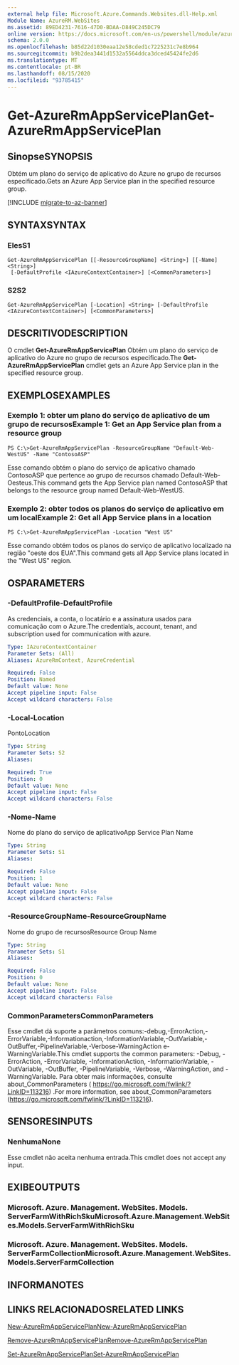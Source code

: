 ```yaml
---
external help file: Microsoft.Azure.Commands.Websites.dll-Help.xml
Module Name: AzureRM.WebSites
ms.assetid: 89ED4231-7616-47D0-BDAA-D849C245DC79
online version: https://docs.microsoft.com/en-us/powershell/module/azurerm.websites/get-azurermappserviceplan
schema: 2.0.0
ms.openlocfilehash: b85d22d1030eaa12e58cded1c7225231c7e8b964
ms.sourcegitcommit: b9b2dea3441d1532a5564ddca3dced45424fe2d6
ms.translationtype: MT
ms.contentlocale: pt-BR
ms.lasthandoff: 08/15/2020
ms.locfileid: "93785415"
---
```

# <span data-ttu-id="1ed2d-101">Get-AzureRmAppServicePlan</span><span class="sxs-lookup"><span data-stu-id="1ed2d-101">Get-AzureRmAppServicePlan</span></span>

## <span data-ttu-id="1ed2d-102">Sinopse</span><span class="sxs-lookup"><span data-stu-id="1ed2d-102">SYNOPSIS</span></span>
<span data-ttu-id="1ed2d-103">Obtém um plano do serviço de aplicativo do Azure no grupo de recursos especificado.</span><span class="sxs-lookup"><span data-stu-id="1ed2d-103">Gets an Azure App Service plan in the specified resource group.</span></span>

[!INCLUDE [migrate-to-az-banner](../../includes/migrate-to-az-banner.md)]

## <span data-ttu-id="1ed2d-104">SYNTAX</span><span class="sxs-lookup"><span data-stu-id="1ed2d-104">SYNTAX</span></span>

### <span data-ttu-id="1ed2d-105">Eles</span><span class="sxs-lookup"><span data-stu-id="1ed2d-105">S1</span></span>
```
Get-AzureRmAppServicePlan [[-ResourceGroupName] <String>] [[-Name] <String>]
 [-DefaultProfile <IAzureContextContainer>] [<CommonParameters>]
```

### <span data-ttu-id="1ed2d-106">S2</span><span class="sxs-lookup"><span data-stu-id="1ed2d-106">S2</span></span>
```
Get-AzureRmAppServicePlan [-Location] <String> [-DefaultProfile <IAzureContextContainer>] [<CommonParameters>]
```

## <span data-ttu-id="1ed2d-107">DESCRITIVO</span><span class="sxs-lookup"><span data-stu-id="1ed2d-107">DESCRIPTION</span></span>
<span data-ttu-id="1ed2d-108">O cmdlet **Get-AzureRmAppServicePlan** Obtém um plano do serviço de aplicativo do Azure no grupo de recursos especificado.</span><span class="sxs-lookup"><span data-stu-id="1ed2d-108">The **Get-AzureRmAppServicePlan** cmdlet gets an Azure App Service plan in the specified resource group.</span></span>

## <span data-ttu-id="1ed2d-109">EXEMPLOS</span><span class="sxs-lookup"><span data-stu-id="1ed2d-109">EXAMPLES</span></span>

### <span data-ttu-id="1ed2d-110">Exemplo 1: obter um plano do serviço de aplicativo de um grupo de recursos</span><span class="sxs-lookup"><span data-stu-id="1ed2d-110">Example 1: Get an App Service plan from a resource group</span></span>
```
PS C:\>Get-AzureRmAppServicePlan -ResourceGroupName "Default-Web-WestUS" -Name "ContosoASP"
```

<span data-ttu-id="1ed2d-111">Esse comando obtém o plano do serviço de aplicativo chamado ContosoASP que pertence ao grupo de recursos chamado Default-Web-Oesteus.</span><span class="sxs-lookup"><span data-stu-id="1ed2d-111">This command gets the App Service plan named ContosoASP that belongs to the resource group named Default-Web-WestUS.</span></span>

### <span data-ttu-id="1ed2d-112">Exemplo 2: obter todos os planos do serviço de aplicativo em um local</span><span class="sxs-lookup"><span data-stu-id="1ed2d-112">Example 2: Get all App Service plans in a location</span></span>
```
PS C:\>Get-AzureRmAppServicePlan -Location "West US"
```

<span data-ttu-id="1ed2d-113">Esse comando obtém todos os planos do serviço de aplicativo localizado na região "oeste dos EUA".</span><span class="sxs-lookup"><span data-stu-id="1ed2d-113">This command gets all App Service plans located in the "West US" region.</span></span>

## <span data-ttu-id="1ed2d-114">OS</span><span class="sxs-lookup"><span data-stu-id="1ed2d-114">PARAMETERS</span></span>

### <span data-ttu-id="1ed2d-115">-DefaultProfile</span><span class="sxs-lookup"><span data-stu-id="1ed2d-115">-DefaultProfile</span></span>
<span data-ttu-id="1ed2d-116">As credenciais, a conta, o locatário e a assinatura usados para comunicação com o Azure.</span><span class="sxs-lookup"><span data-stu-id="1ed2d-116">The credentials, account, tenant, and subscription used for communication with azure.</span></span>

```yaml
Type: IAzureContextContainer
Parameter Sets: (All)
Aliases: AzureRmContext, AzureCredential

Required: False
Position: Named
Default value: None
Accept pipeline input: False
Accept wildcard characters: False
```

### <span data-ttu-id="1ed2d-117">-Local</span><span class="sxs-lookup"><span data-stu-id="1ed2d-117">-Location</span></span>
<span data-ttu-id="1ed2d-118">Ponto</span><span class="sxs-lookup"><span data-stu-id="1ed2d-118">Location</span></span> 

```yaml
Type: String
Parameter Sets: S2
Aliases: 

Required: True
Position: 0
Default value: None
Accept pipeline input: False
Accept wildcard characters: False
```

### <span data-ttu-id="1ed2d-119">-Nome</span><span class="sxs-lookup"><span data-stu-id="1ed2d-119">-Name</span></span>
<span data-ttu-id="1ed2d-120">Nome do plano do serviço de aplicativo</span><span class="sxs-lookup"><span data-stu-id="1ed2d-120">App Service Plan Name</span></span>

```yaml
Type: String
Parameter Sets: S1
Aliases: 

Required: False
Position: 1
Default value: None
Accept pipeline input: False
Accept wildcard characters: False
```

### <span data-ttu-id="1ed2d-121">-ResourceGroupName</span><span class="sxs-lookup"><span data-stu-id="1ed2d-121">-ResourceGroupName</span></span>
<span data-ttu-id="1ed2d-122">Nome do grupo de recursos</span><span class="sxs-lookup"><span data-stu-id="1ed2d-122">Resource Group Name</span></span>

```yaml
Type: String
Parameter Sets: S1
Aliases: 

Required: False
Position: 0
Default value: None
Accept pipeline input: False
Accept wildcard characters: False
```

### <span data-ttu-id="1ed2d-123">CommonParameters</span><span class="sxs-lookup"><span data-stu-id="1ed2d-123">CommonParameters</span></span>
<span data-ttu-id="1ed2d-124">Esse cmdlet dá suporte a parâmetros comuns:-debug,-ErrorAction,-ErrorVariable,-Informationaction,-InformationVariable,-OutVariable,-OutBuffer,-PipelineVariable,-Verbose-WarningAction e-WarningVariable.</span><span class="sxs-lookup"><span data-stu-id="1ed2d-124">This cmdlet supports the common parameters: -Debug, -ErrorAction, -ErrorVariable, -InformationAction, -InformationVariable, -OutVariable, -OutBuffer, -PipelineVariable, -Verbose, -WarningAction, and -WarningVariable.</span></span> <span data-ttu-id="1ed2d-125">Para obter mais informações, consulte about_CommonParameters ( https://go.microsoft.com/fwlink/?LinkID=113216) .</span><span class="sxs-lookup"><span data-stu-id="1ed2d-125">For more information, see about_CommonParameters (https://go.microsoft.com/fwlink/?LinkID=113216).</span></span>

## <span data-ttu-id="1ed2d-126">SENSORES</span><span class="sxs-lookup"><span data-stu-id="1ed2d-126">INPUTS</span></span>

### <span data-ttu-id="1ed2d-127">Nenhuma</span><span class="sxs-lookup"><span data-stu-id="1ed2d-127">None</span></span>
<span data-ttu-id="1ed2d-128">Esse cmdlet não aceita nenhuma entrada.</span><span class="sxs-lookup"><span data-stu-id="1ed2d-128">This cmdlet does not accept any input.</span></span>

## <span data-ttu-id="1ed2d-129">EXIBE</span><span class="sxs-lookup"><span data-stu-id="1ed2d-129">OUTPUTS</span></span>

### <span data-ttu-id="1ed2d-130">Microsoft. Azure. Management. WebSites. Models. ServerFarmWithRichSku</span><span class="sxs-lookup"><span data-stu-id="1ed2d-130">Microsoft.Azure.Management.WebSites.Models.ServerFarmWithRichSku</span></span>

### <span data-ttu-id="1ed2d-131">Microsoft. Azure. Management. WebSites. Models. ServerFarmCollection</span><span class="sxs-lookup"><span data-stu-id="1ed2d-131">Microsoft.Azure.Management.WebSites.Models.ServerFarmCollection</span></span>

## <span data-ttu-id="1ed2d-132">INFORMA</span><span class="sxs-lookup"><span data-stu-id="1ed2d-132">NOTES</span></span>

## <span data-ttu-id="1ed2d-133">LINKS RELACIONADOS</span><span class="sxs-lookup"><span data-stu-id="1ed2d-133">RELATED LINKS</span></span>

[<span data-ttu-id="1ed2d-134">New-AzureRmAppServicePlan</span><span class="sxs-lookup"><span data-stu-id="1ed2d-134">New-AzureRmAppServicePlan</span></span>](./New-AzureRmAppServicePlan.md)

[<span data-ttu-id="1ed2d-135">Remove-AzureRmAppServicePlan</span><span class="sxs-lookup"><span data-stu-id="1ed2d-135">Remove-AzureRmAppServicePlan</span></span>](./Remove-AzureRmAppServicePlan.md)

[<span data-ttu-id="1ed2d-136">Set-AzureRmAppServicePlan</span><span class="sxs-lookup"><span data-stu-id="1ed2d-136">Set-AzureRmAppServicePlan</span></span>](./Set-AzureRmAppServicePlan.md)


